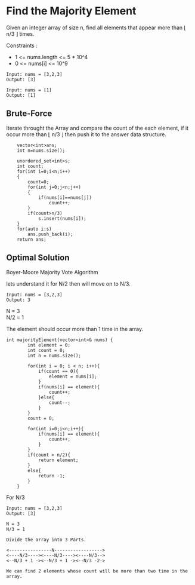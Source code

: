 # Find the Majority Element
Given an integer array of size n, find all elements that appear more than ⌊ n/3 ⌋ times.

Constraints : 
- 1 <= nums.length <= 5 * 10^4
- 0 <= nums[i] <= 10^9 


```
Input: nums = [3,2,3]
Output: [3]
```
```
Input: nums = [1]
Output: [1]
```

## Brute-Force
Iterate throught the Array and compare the count of the each element, if it occur more than ⌊ n/3 ⌋ then push it to the answer data structure.

```
    vector<int>ans;
    int n=nums.size();

    unordered_set<int>s;
    int count;
    for(int i=0;i<n;i++)
    {
        count=0;
        for(int j=0;j<n;j++)
        {
            if(nums[i]==nums[j])
                count++;
        }
        if(count>n/3)
            s.insert(nums[i]);
    }
    for(auto i:s)
        ans.push_back(i);
    return ans;
```

## Optimal Solution
Boyer-Moore Majority Vote Algorithm

lets understand it for N/2 then will move on to N/3.

```
Input: nums = [3,2,3]
Output: 3
```

N = 3 \
N/2 = 1 

The element should occur more than 1 time in the array.

```
int majorityElement(vector<int>& nums) {
        int element = 0;
        int count = 0;
        int n = nums.size();
        
        for(int i = 0; i < n; i++){
            if(count == 0){
                element = nums[i];
            }
            if(nums[i] == element){
                count++;
            }else{
                count--;
            }
        }
        count = 0;
        
        for(int i=0;i<n;i++){
            if(nums[i] == element){
                count++;
            }
        }
        if(count > n/2){
            return element;
        }
        else{
            return -1;
        }
    }
```


For N/3 
```
Input: nums = [3,2,3]
Output: [3]

N = 3
N/3 = 1

Divide the array into 3 Parts.

<----------------N------------------>
<----N/3----><----N/3----><----N/3-->
<--N/3 + 1 -><--N/3 + 1 -><--N/3 -2->

We can find 2 elements whose count will be more than two time in the array.
```